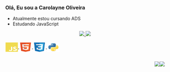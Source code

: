 ### Olá, Eu sou a Carolayne Oliveira 

-  Atualmente estou cursando ADS
-  Estudando JavaScript  

<div align="center">
  <a href="https://github.com/Carol-0liveira">
  <img height="180em" src="https://github-readme-stats.vercel.app/api?username=Carol-0liveira&show_icons=true&theme=dracula&include_all_commits=true&count_private=true"/>
  <img height="180em" src="https://github-readme-stats.vercel.app/api/top-langs/?username=Carol-0liveira&layout=compact&langs_count=7&theme=dracula"/>
</div>

<div style="display: inline_block"><br>
  <img align="center" alt="Carol-Js" height="30" width="40" src="https://raw.githubusercontent.com/devicons/devicon/master/icons/javascript/javascript-plain.svg">
  <img align="center" alt="Carol-HTML" height="30" width="40" src="https://raw.githubusercontent.com/devicons/devicon/master/icons/html5/html5-original.svg">
  <img align="center" alt="Carol-CSS" height="30" width="40" src="https://raw.githubusercontent.com/devicons/devicon/master/icons/css3/css3-original.svg">
  <img align="center" alt="Carol-Python" height="30" width="40" src="https://raw.githubusercontent.com/devicons/devicon/master/icons/python/python-original.svg">
</div>

 ##
 
<div> 
  <a href="https://instagram.com/srta0liveira" target="_blank"><img align="right" src="https://img.shields.io/badge/-Instagram-%23E4405F?style=for-the-badge&logo=instagram&logoColor=white" target="_blank"></a>
   <a href="https://www.linkedin.com/in/carolayneoliveira/" target="_blank"><img align="right" src="https://img.shields.io/badge/-LinkedIn-%230077B5?style=for-the-badge&logo=linkedin&logoColor=white" target="_blank">
</a></div>
 
 
